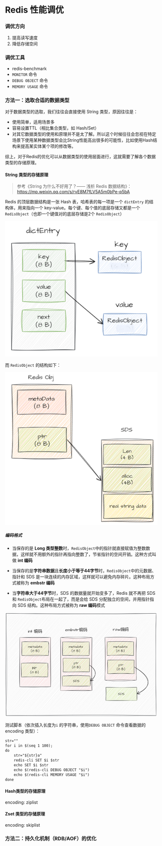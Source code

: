 # Redis 性能调优

### 调优方向

1. 提高读写速度
2. 降低存储空间



### 调优工具

* redis-benchmark
* `MONITOR` 命令
* `DEBUG OBJECT` 命令
* `MEMORY USAGE` 命令



### 方法一：选取合适的数据类型

对于数据类型的选取，我们往往会直接使用 String 类型，原因往往是：

- 使用简单，适用场景多
- 容易设置TTL（相比集合类型，如 Hash/Set）
- 对其它数据类型的使用和原理并不是太了解。所以这个时候往往会忽视在特定场景下使用某种数据类型会比String性能高出很多的可能性，比如使用Hash结构来提高某实体某个项的修改等。

综上，对于Redis的优化可以从数据类型的使用层面进行，这就需要了解各个数据类型的存储原理。



#### String 类型的存储原理

>  参考《String 为什么不好用了？—— 浅析 Redis 数据结构》：https://mp.weixin.qq.com/s/rvE8M7fLV5A5m0bPe-p5bA



Redis 的顶层数据结构是一张 Hash 表，哈希表的每一项是一个 `dictEntry` 的结构体，用来指向一个 key-value。每个键、每个值的底层存储又都是一个 `RedisObject`（也即一个键值对的底层存储是2个 `RedisObject`）

<img src="../images/redis_optimization_00.png" style="zoom:60%;" />

而 `RedisObject` 的结构如下：

<img src="../images/redis_optimization_0.png" style="zoom:60%;" />



##### 编码格式

* 当保存的是 **Long 类型整数**时，`RedisObject`中的指针就直接赋值为整数数据，这样就不用额外的指针再指向整数了，节省指针的空间开销。这种方式叫做 **int 编码**

* 当保存的是**字符串数据**且**长度小于等于44字节**时，`RedisObject`中的元数据、指针和 SDS 是一块连续的内存区域，这样就可以避免内存碎片。这种布局方式被称为 **embstr 编码**

* 当**字符串大于44字节**时，SDS 的数据量就开始变多了，Redis 就不再把 SDS 和 `RedisObject`布局在一起了，而是会给 SDS 分配独立的空间，并用指针指向 SDS 结构。这种布局方式被称为 **raw 编码**模式

  

<img src="../images/redis_optimization_1.png" style="zoom:90%;" />



测试脚本（依次插入长度为`i` 的字符串，使用`DEBUG OBJECT` 命令查看数据的 encoding 类型）：

```shell
str=""
for i in $(seq 1 100);
do
    str="${str}a"
    redis-cli SET $i $str
    echo SET $i $str
    echo $(redis-cli DEBUG OBJECT "$i")
    echo $(redis-cli MEMORY USAGE "$i")
done
```



#### Hash类型的存储原理

encoding: ziplist



#### Zset 类型的存储原理

encoding: skiplist











### 方法二：持久化机制（RDB/AOF）的优化